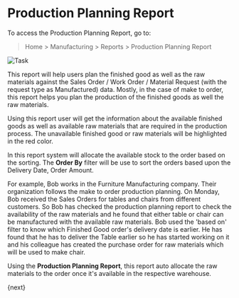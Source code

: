 <!-- add-breadcrumbs -->
# Production Planning Report

To access the Production Planning Report, go to:

> Home > Manufacturing > Reports > Production Planning Report

<img class="screenshot" alt="Task" src="{{docs_base_url}}/assets/img/manufacturing/production-planning-report.png">

This report will help users plan the finished good as well as the raw materials against the Sales Order / Work Order / Material Request (with the request type as Manufactured) data. Mostly, in the case of make to order, this report helps you plan the production of the finished goods as well the raw materials.

Using this report user will get the information about the available finished goods as well as available raw materials that are required in the production process. The unavailable finished good or raw materials will be highlighted in the red color.

In this report system will allocate the available stock to the order based on the sorting. The **Order By** filter will be use to sort the orders based upon the Delivery Date, Order Amount.

For example, Bob works in the Furniture Manufacturing company. Their organization follows the make to order production planning. On Monday, Bob received the Sales Orders for tables and chairs from different customers. So Bob has checked the production planning report to check the availability of the raw materials and he found that either table or chair can be manufactured with the available raw materials. Bob used the 'based on' filter to know which Finished Good order's delivery date is earlier. He has found that he has to deliver the Table earlier so he has started working on it and his colleague has created the purchase order for raw materials which will be used to make chair.

Using the **Production Planning Report**, this report auto allocate the raw materials to the order once it's available in the respective warehouse.

{next}
